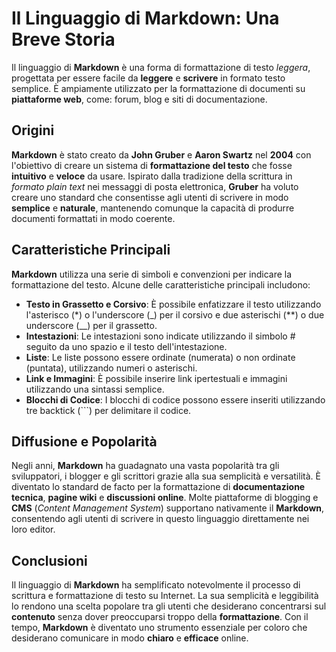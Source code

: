 # Il Linguaggio di Markdown: Una Breve Storia

Il linguaggio di **Markdown** è una forma di formattazione di testo _leggera_, progettata per essere facile da **leggere** e **scrivere** in formato testo semplice. È ampiamente utilizzato per la formattazione di documenti su **piattaforme web**, come: forum, blog e siti di documentazione.

## Origini

**Markdown** è stato creato da **John Gruber** e **Aaron Swartz** nel **2004** con l'obiettivo di creare un sistema di **formattazione del testo** che fosse **intuitivo** e **veloce** da usare. Ispirato dalla tradizione della scrittura in _formato plain text_ nei messaggi di posta elettronica, **Gruber** ha voluto creare uno standard che consentisse agli utenti di scrivere in modo **semplice** e **naturale**, mantenendo comunque la capacità di produrre documenti formattati in modo coerente.

## Caratteristiche Principali

**Markdown** utilizza una serie di simboli e convenzioni per indicare la formattazione del testo. Alcune delle caratteristiche principali includono:

- **Testo in Grassetto e Corsivo**: È possibile enfatizzare il testo utilizzando l'asterisco (\*) o l'underscore (\_) per il corsivo e due asterischi (\*\*) o due underscore (\_\_) per il grassetto.
- **Intestazioni**: Le intestazioni sono indicate utilizzando il simbolo # seguito da uno spazio e il testo dell'intestazione.
- **Liste**: Le liste possono essere ordinate (numerata) o non ordinate (puntata), utilizzando numeri o asterischi.
- **Link e Immagini**: È possibile inserire link ipertestuali e immagini utilizzando una sintassi semplice.
- **Blocchi di Codice**: I blocchi di codice possono essere inseriti utilizzando tre backtick (\`\`\`) per delimitare il codice.

## Diffusione e Popolarità

Negli anni, **Markdown** ha guadagnato una vasta popolarità tra gli sviluppatori, i blogger e gli scrittori grazie alla sua semplicità e versatilità. È diventato lo standard de facto per la formattazione di **documentazione tecnica**, **pagine wiki** e **discussioni online**. Molte piattaforme di blogging e **CMS** (_Content Management System_) supportano nativamente il **Markdown**, consentendo agli utenti di scrivere in questo linguaggio direttamente nei loro editor.

## Conclusioni

Il linguaggio di **Markdown** ha semplificato notevolmente il processo di scrittura e formattazione di testo su Internet. La sua semplicità e leggibilità lo rendono una scelta popolare tra gli utenti che desiderano concentrarsi sul **contenuto** senza dover preoccuparsi troppo della **formattazione**. Con il tempo, **Markdown** è diventato uno strumento essenziale per coloro che desiderano comunicare in modo **chiaro** e **efficace** online.
